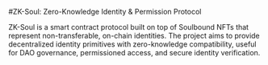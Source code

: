 #ZK-Soul: Zero-Knowledge Identity & Permission Protocol

ZK-Soul is a smart contract protocol built on top of Soulbound NFTs that represent non-transferable, on-chain identities. The project aims to provide decentralized identity primitives with zero-knowledge compatibility, useful for DAO governance, permissioned access, and secure identity verification.
